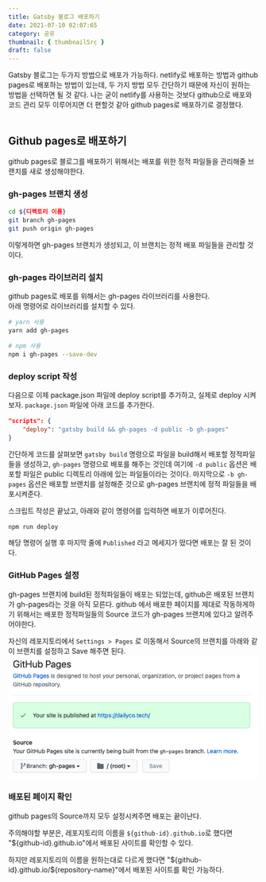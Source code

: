 ```yaml
---
title: Gatsby 블로그 배포하기
date: 2021-07-10 02:07:65
category: 공유
thumbnail: { thumbnailSrc }
draft: false
---
```


Gatsby 블로그는 두가지 방법으로 배포가 가능하다. netlify로 배포하는 방법과 github pages로 배포하는 방법이 있는데, 두 가지 방법 모두 간단하기 때문에 자신이 원하는 방법을 선택하면 될 것 같다. 나는 굳이 netlify를 사용하는 것보다 github으로 배포와 코드 관리 모두 이루어지면 더 편할것 같아 github pages로 배포하기로 결정했다.
<br />
<br />

## Github pages로 배포하기

github pages로 블로그를 배포하기 위해서는 배포를 위한 정적 파일들을 관리해줄 브랜치를 새로 생성해야한다.

### gh-pages 브랜치 생성

```sh
cd ${디렉토리 이름}
git branch gh-pages
git push origin gh-pages
```

이렇게하면 gh-pages 브랜치가 생성되고, 이 브랜치는 정적 배포 파일들을 관리할 것이다.

### gh-pages 라이브러리 설치

github pages로 배포를 위해서는 gh-pages 라이브러리를 사용한다.  
아래 명령어로 라이브러리를 설치할 수 있다.

```sh
# yarn 사용
yarn add gh-pages
```

```sh
# npm 사용
npm i gh-pages --save-dev
```

### deploy script 작성

다음으로 이제 package.json 파일에 deploy script를 추가하고, 실제로 deploy 시켜보자.
`package.json` 파일에 아래 코드를 추가한다.

```json
"scripts": {
    "deploy": "gatsby build && gh-pages -d public -b gh-pages"
}
```

간단하게 코드를 살펴보면 `gatsby build` 명령으로 파일을 build해서 배포할 정적파일들을 생성하고, `gh-pages` 명령으로 배포를 해주는 것인데 여기에 `-d public` 옵션은 배포할 파일은 public 디렉토리 아래에 있는 파일들이라는 것이다. 마지막으로 `-b gh-pages` 옵션은 배포할 브랜치를 설정해준 것으로 gh-pages 브랜치에 정적 파일들을 배포시켜준다.

스크립트 작성은 끝났고, 아래와 같이 명령어를 입력하면 배포가 이루어진다.

```sh
npm run deploy
```

해당 명령어 실행 후 마지막 줄에 `Published` 라고 메세지가 떴다면 배포는 잘 된 것이다.

### GitHub Pages 설정

gh-pages 브랜치에 build된 정적파일들이 배포는 되었는데, github은 배포된 브랜치가 gh-pages라는 것을 아직 모른다. github 에서 배포한 페이지를 제대로 작동하게하기 위해서는 배포한 정적파일들의 Source 코드가 gh-pages 브랜치에 있다고 알려주어야한다.

자신의 레포지토리에서 `Settings > Pages` 로 이동해서 Source의 브랜치를 아래와 같이 브랜치를 설정하고 Save 해주면 된다.
![깃헙_페이지_설정](./images/gatsby-blog-deploy/github_pages_setting.png)

### 배포된 페이지 확인

github pages의 Source까지 모두 설정시켜주면 배포는 끝이난다.

주의해야할 부분은, 레포지토리의 이름을 `${github-id}.github.io`로 했다면 "\${github-id}.github.io"에서 배포된 사이트를 확인할 수 있다.

하지만 레포지토리의 이름을 원하는대로 다르게 했다면 "\${github-id}.github.io/\${repository-name}"에서 배포된 사이트를 확인 가능하다.
